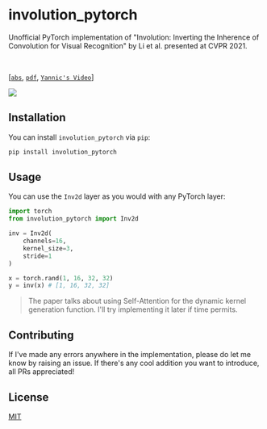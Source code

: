 # involution_pytorch
Unofficial PyTorch implementation of "Involution: Inverting the Inherence of Convolution for Visual Recognition" by Li et al. presented at CVPR 2021.

<br />

[[`abs`](https://arxiv.org/abs/2103.06255), [`pdf`](https://arxiv.org/pdf/2103.06255.pdf), [`Yannic's Video`](https://www.youtube.com/watch?v=pH2jZun8MoY)]

<img src="assets/model.png" >

## Installation

You can install `involution_pytorch` via `pip`:

```bash
pip install involution_pytorch
```

## Usage

You can use the `Inv2d` layer as you would with any PyTorch layer:

```python
import torch
from involution_pytorch import Inv2d

inv = Inv2d(
    channels=16,
    kernel_size=3,
    stride=1
)

x = torch.rand(1, 16, 32, 32)
y = inv(x) # [1, 16, 32, 32]
```

> The paper talks about using Self-Attention for the dynamic kernel generation function. I'll try implementing it later if time permits.

## Contributing

If I've made any errors anywhere in the implementation, please do let me know by raising an issue. If there's any cool addition you want to introduce, all PRs appreciated!

## License

[MIT](https://github.com/rish-16/involution_pytorch/blob/main/LICENSE)